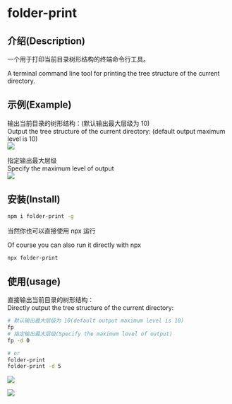 # folder-print

## 介绍(Description)

一个用于打印当前目录树形结构的终端命令行工具。

A terminal command line tool for printing the tree structure of the current directory.

## 示例(Example)

输出当前目录的树形结构：(默认输出最大层级为 10)  
Output the tree structure of the current directory: (default output maximum level is 10)  
![](https://assets.fedtop.com/picbed/202210182135912.png)

指定输出最大层级  
Specify the maximum level of output  
![](https://assets.fedtop.com/picbed/202210182134984.png)

## 安装(Install)

```sh
npm i folder-print -g
```

当然你也可以直接使用 npx 运行

Of course you can also run it directly with npx

```sh
npx folder-print
```

## 使用(usage)

直接输出当前目录的树形结构：  
Directly output the tree structure of the current directory:

```sh
# 默认输出最大层级为 10(default output maximum level is 10)
fp
# 指定输出最大层级(Specify the maximum level of output)
fp -d 0

# or
folder-print
folder-print -d 5
```

<!-- 输出指定目录的树形结构：

```sh
tree /path/to/dir
# or
fp /path/to/dir
``` -->

![](https://assets.fedtop.com/picbed/202210182135912.png)

![](https://assets.fedtop.com/picbed/202210182134984.png)
